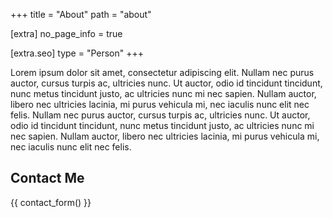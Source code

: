 +++
title = "About"
path = "about"

[extra]
no_page_info = true

[extra.seo]
type = "Person"
+++

Lorem ipsum dolor sit amet, consectetur adipiscing elit. Nullam nec purus auctor, cursus turpis ac, ultricies nunc. Ut auctor, odio id tincidunt tincidunt, nunc metus tincidunt justo, ac ultricies nunc mi nec sapien. Nullam auctor, libero nec ultricies lacinia, mi purus vehicula mi, nec iaculis nunc elit nec felis. Nullam nec purus auctor, cursus turpis ac, ultricies nunc. Ut auctor, odio id tincidunt tincidunt, nunc metus tincidunt justo, ac ultricies nunc mi nec sapien. Nullam auctor, libero nec ultricies lacinia, mi purus vehicula mi, nec iaculis nunc elit nec felis.

## Contact Me

{{ contact_form() }}
